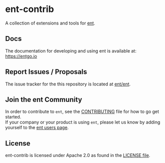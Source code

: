# ent-contrib

A collection of extensions and tools for [ent](https://github.com/ent/ent).

## Docs
The documentation for developing and using ent is available at: https://entgo.io

## Report Issues / Proposals

The issue tracker for the this repository is located at [ent/ent](https://github.com/ent/ent/issues).

## Join the ent Community
In order to contribute to `ent`, see the [CONTRIBUTING](https://github.com/ent/ent/blob/master/CONTRIBUTING.md) file for how to go get started.  
If your company or your product is using `ent`, please let us know by adding yourself to the [ent users page](https://github.com/ent/ent/wiki/ent-users).

## License
ent-contrib is licensed under Apache 2.0 as found in the [LICENSE file](LICENSE).
